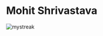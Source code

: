 # Mohit Shrivastava

<img src="https://github-readme-streak-stats.herokuapp.com/?user=0xmsh&theme=tokyonight" alt="mystreak"/>
